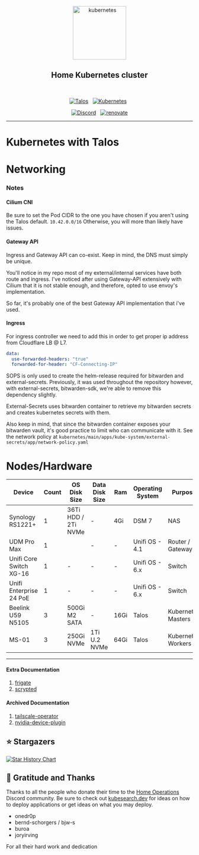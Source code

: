 <div align="center">

<img src="https://avatars.githubusercontent.com/u/61287648?s=200&v=4" align="center" width="144px" height="144px" alt="kubernetes"/>

## Home Kubernetes cluster

</div>

<br/>

<div align="center">

[![Talos](https://img.shields.io/badge/dynamic/yaml?url=https%3A%2F%2Fraw.githubusercontent.com%2Flarivierec%2Fhome-cluster%2Fmain%2Fkubernetes%2Fmain%2Fbootstrap%2Ftalos%2Ftalconfig.yaml&query=talosVersion&style=for-the-badge&logo=talos&logoColor=white&color=blue&label=%20)](https://www.talos.dev/)&nbsp;&nbsp;
[![Kubernetes](https://img.shields.io/badge/dynamic/yaml?url=https%3A%2F%2Fraw.githubusercontent.com%2Flarivierec%2Fhome-cluster%2Fmain%2Fkubernetes%2Fmain%2Fbootstrap%2Ftalos%2Ftalconfig.yaml&query=kubernetesVersion&style=for-the-badge&logo=talos&logoColor=white&color=blue&label=%20)](https://www.talos.dev/)&nbsp;&nbsp;

[![Discord](https://img.shields.io/discord/673534664354430999?color=7289da&label=DISCORD&style=for-the-badge)](https://discord.gg/home-operations)&nbsp;&nbsp;
[![renovate](https://img.shields.io/badge/renovate-enabled-brightgreen?style=for-the-badge&logo=renovatebot&logoColor=white)](https://github.com/renovatebot/renovate)

</div>

---

# Kubernetes with Talos

# Networking

### Notes

#### Cilium CNI

Be sure to set the Pod CIDR to the one you have chosen if you aren't using the Talos default. `10.42.0.0/16`
Otherwise, you will more than likely have issues.

#### Gateway API

Ingress and Gateway API can co-exist.
Keep in mind, the DNS must simply be unique.

You'll notice in my repo most of my external/internal services have both route and ingress.
I've noticed after using Gateway-API extensively with Cilium that it is not stable enough, and therefore, opted to use envoy's implementation.

So far, it's probably one of the best Gateway API implementation that i've used.

#### Ingress

For ingress controller we need to add this in order to get proper ip address from Cloudflare LB @ L7.

```yaml
data:
  use-forwarded-headers: "true"
  forwarded-for-header: "CF-Connecting-IP"
```

SOPS is only used to create the helm-release required for bitwarden and external-secrets.
Previously, it was used throughout the repository however, with external-secrets, bitwarden-sdk, we're able to remove this dependency slightly.

External-Secrets uses bitwarden container to retrieve my bitwarden secrets and creates kubernetes secrets with them.

Also keep in mind, that since the bitwarden container exposes your bitwarden vault, it's good practice to limit who can communicate with it. See the network policy at `kubernetes/main/apps/kube-system/external-secrets/app/network-policy.yaml`

# Nodes/Hardware

| Device                    | Count | OS Disk Size            | Data Disk Size              | Ram  | Operating System | Purpose              |
| --------------------------|-------|-------------------------|-----------------------------|------|------------------|--------------------- |
| Synology RS1221+          | 1     | 36Ti  HDD / 2Ti NVMe    | -                           | 4Gi  | DSM 7            | NAS                  |
| UDM Pro Max               | 1     |                         | -                           |  -   | Unifi OS - 4.1   | Router / Gateway     |
| Unifi Core Switch XG-16   | 1     |            -            | -                           |  -   | Unifi OS - 6.x   | Switch               |
| Unifi Enterprise 24 PoE   | 1     |            -            | -                           |  -   | Unifi OS - 6.x   | Switch               |
| Beelink U59 N5105         | 3     | 500Gi M2 SATA           | -                           | 16Gi | Talos            | Kubernetes Masters   |
| MS-01                     | 3     | 250Gi NVMe              | 1Ti U.2 NVMe                | 64Gi | Talos            | Kubernetes Workers   |
---

#### Extra Documentation

1. [frigate](kubernetes/apps/home/frigate/README.md)
2. [scrypted](kubernetes/apps/home/scrypted/README.md)

#### Archived Documentation

1. [tailscale-operator](.archive/apps/networking/tailscale-gateway/operator/README.md)
2. [nvidia-device-plugin](.archive/apps/kube-system/nvidia/device-plugin/README.md)

## ⭐ Stargazers

[![Star History Chart](https://api.star-history.com/svg?repos=larivierec/home-cluster&type=Date)](https://star-history.com/#larivierec/home-cluster&Date)

## 🤝 Gratitude and Thanks

Thanks to all the people who donate their time to the [Home Operations](https://discord.gg/home-operations) Discord community. Be sure to check out [kubesearch.dev](https://kubesearch.dev/) for ideas on how to deploy applications or get ideas on what you may deploy.

- onedr0p
- bernd-schorgers / bjw-s
- buroa
- joryirving

For all their hard work and dedication
